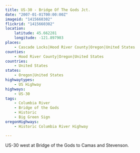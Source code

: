 ```yaml
---
title: US-30 - Bridge Of The Gods Jct.
date: "2007-01-01T00:00:00Z"
imageid: "1415660302"
flickrid: "1415660302"
location:
    latitude: 45.662281
    longitude: -121.897903
places:
    - Cascade Locks|Hood River County|Oregon|United States
counties:
    - Hood River County|Oregon|United States
countries:
    - United States
states:
    - Oregon|United States
highwaytypes:
    - US Highway
highways:
    - US-30
tags:
    - Columbia River
    - Bridge of the Gods
    - Historic
    - Big Green Sign
oregonHighways:
    - Historic Columbia River Highway

---
```

US-30 west at Bridge of the Gods to Camas and Stevenson.